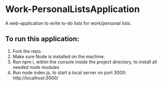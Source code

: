 # Work-PersonalListsApplication

A web-application to write to-do lists for work/personal lists.

## To run this application:

1. Fork the repo.
2. Make sure Node is installed on the machine.
4. Run npm i, within the console inside the project directory, to install all needed node modules
5. Run node index.js, to start a local server on port 3000: http://localhost:3000/

